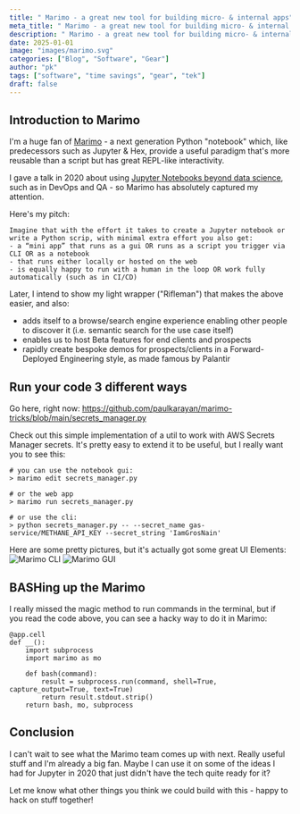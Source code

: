```yaml
---
title: " Marimo - a great new tool for building micro- & internal apps"
meta_title: " Marimo - a great new tool for building micro- & internal apps"
description: " Marimo - a great new tool for building micro- & internal apps"
date: 2025-01-01
image: "images/marimo.svg"
categories: ["Blog", "Software", "Gear"]
author: "pk"
tags: ["software", "time savings", "gear", "tek"]
draft: false
---
```


## Introduction to Marimo

I'm a huge fan of [Marimo](https://marimo.io/) - a next generation Python "notebook" which, like predecessors such as Jupyter & Hex, provide a useful paradigm that's more reusable than a script but has great REPL-like interactivity. 

I gave a talk in 2020 about using [Jupyter Notebooks beyond data science](https://www.youtube.com/watch?v=apJLsYTiouM), such as in DevOps and QA - so Marimo has absolutely captured my attention. 

Here's my pitch:

```
Imagine that with the effort it takes to create a Jupyter notebook or write a Python scrip, with minimal extra effort you also get:
- a “mini app” that runs as a gui OR runs as a script you trigger via CLI OR as a notebook
- that runs either locally or hosted on the web
- is equally happy to run with a human in the loop OR work fully automatically (such as in CI/CD)
```

Later, I intend to show my light wrapper ("Rifleman") that makes the above easier, and also:
- adds itself to a browse/search engine experience enabling other people to discover it (i.e. semantic search for the use case itself)
- enables us to host Beta features for end clients and prospects
- rapidly create bespoke demos for prospects/clients in a Forward-Deployed Engineering style, as made famous by Palantir

## Run your code 3 different ways

Go here, right now:
https://github.com/paulkarayan/marimo-tricks/blob/main/secrets_manager.py

Check out this simple implementation of a util to work with AWS Secrets Manager secrets. It's pretty easy to extend it to be useful, but I really want you to see this:

```
# you can use the notebook gui:
> marimo edit secrets_manager.py 

# or the web app
> marimo run secrets_manager.py 

# or use the cli:
> python secrets_manager.py -- --secret_name gas-service/METHANE_API_KEY --secret_string 'IamGrosNain'
```

Here are some pretty pictures, but it's actually got some great UI Elements:
![Marimo CLI](/images/marimo-gui.png)
![Marimo GUI](/images/marimo-gui.png)

## BASHing up the Marimo

I really missed the magic method to run commands in the terminal, but if you read the code above, you can see a hacky way to do it in Marimo:

```
@app.cell
def __():
    import subprocess
    import marimo as mo

    def bash(command):
        result = subprocess.run(command, shell=True, capture_output=True, text=True)
        return result.stdout.strip()
    return bash, mo, subprocess
```

## Conclusion

I can't wait to see what the Marimo team comes up with next. Really useful stuff and I'm already a big fan. Maybe I can use it on some of the ideas I had for Jupyter in 2020 that just didn't have the tech quite ready for it?

Let me know what other things you think we could build with this - happy to hack on stuff together!
